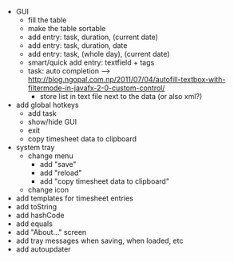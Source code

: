 - GUI
    - fill the table
    - make the table sortable
    - add entry: task, duration, (current date)
    - add entry: task, duration, date
    - add entry: task, (whole day), (current date)
    - smart/quick add entry: textfield + tags
    - task: auto completion --> http://blog.ngopal.com.np/2011/07/04/autofill-textbox-with-filtermode-in-javafx-2-0-custom-control/
        - store list in text file next to the data (or also xml?)
- add global hotkeys
    - add task
    - show/hide GUI
    - exit
    - copy timesheet data to clipboard
- system tray
    - change menu
        - add "save"
        - add "reload"
        - add "copy timesheet data to clipboard"
    - change icon
- add templates for timesheet entries
- add toString
- add hashCode
- add equals
- add "About..." screen
- add tray messages when saving, when loaded, etc
- add autoupdater